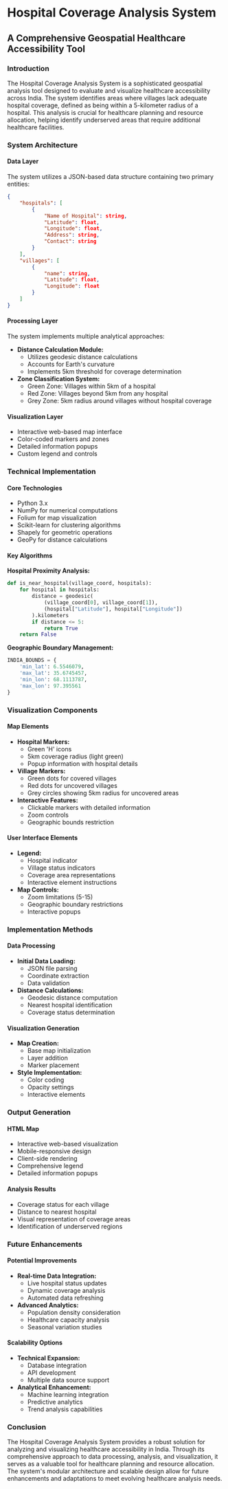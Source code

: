 # Hospital Coverage Analysis System

## A Comprehensive Geospatial Healthcare Accessibility Tool

### Introduction
The Hospital Coverage Analysis System is a sophisticated geospatial analysis tool designed to evaluate and visualize healthcare accessibility across India. The system identifies areas where villages lack adequate hospital coverage, defined as being within a 5-kilometer radius of a hospital. This analysis is crucial for healthcare planning and resource allocation, helping identify underserved areas that require additional healthcare facilities.

### System Architecture

#### Data Layer
The system utilizes a JSON-based data structure containing two primary entities:
```json
{
    "hospitals": [
        {
            "Name of Hospital": string,
            "Latitude": float,
            "Longitude": float,
            "Address": string,
            "Contact": string
        }
    ],
    "villages": [
        {
            "name": string,
            "Latitude": float,
            "Longitude": float
        }
    ]
}
```

#### Processing Layer
The system implements multiple analytical approaches:
- **Distance Calculation Module:**
  - Utilizes geodesic distance calculations
  - Accounts for Earth's curvature
  - Implements 5km threshold for coverage determination
- **Zone Classification System:**
  - Green Zone: Villages within 5km of a hospital
  - Red Zone: Villages beyond 5km from any hospital
  - Grey Zone: 5km radius around villages without hospital coverage

#### Visualization Layer
- Interactive web-based map interface
- Color-coded markers and zones
- Detailed information popups
- Custom legend and controls

### Technical Implementation

#### Core Technologies
- Python 3.x
- NumPy for numerical computations
- Folium for map visualization
- Scikit-learn for clustering algorithms
- Shapely for geometric operations
- GeoPy for distance calculations

#### Key Algorithms
**Hospital Proximity Analysis:**
```python
def is_near_hospital(village_coord, hospitals):
    for hospital in hospitals:
        distance = geodesic(
            (village_coord[0], village_coord[1]),
            (hospital["Latitude"], hospital["Longitude"])
        ).kilometers
        if distance <= 5:
            return True
    return False
```

**Geographic Boundary Management:**
```python
INDIA_BOUNDS = {
    'min_lat': 6.5546079,
    'max_lat': 35.6745457,
    'min_lon': 68.1113787,
    'max_lon': 97.395561
}
```

### Visualization Components

#### Map Elements
- **Hospital Markers:**
  - Green 'H' icons
  - 5km coverage radius (light green)
  - Popup information with hospital details
- **Village Markers:**
  - Green dots for covered villages
  - Red dots for uncovered villages
  - Grey circles showing 5km radius for uncovered areas
- **Interactive Features:**
  - Clickable markers with detailed information
  - Zoom controls
  - Geographic bounds restriction

#### User Interface Elements
- **Legend:**
  - Hospital indicator
  - Village status indicators
  - Coverage area representations
  - Interactive element instructions
- **Map Controls:**
  - Zoom limitations (5-15)
  - Geographic boundary restrictions
  - Interactive popups

### Implementation Methods

#### Data Processing
- **Initial Data Loading:**
  - JSON file parsing
  - Coordinate extraction
  - Data validation
- **Distance Calculations:**
  - Geodesic distance computation
  - Nearest hospital identification
  - Coverage status determination

#### Visualization Generation
- **Map Creation:**
  - Base map initialization
  - Layer addition
  - Marker placement
- **Style Implementation:**
  - Color coding
  - Opacity settings
  - Interactive elements

### Output Generation

#### HTML Map
- Interactive web-based visualization
- Mobile-responsive design
- Client-side rendering
- Comprehensive legend
- Detailed information popups

#### Analysis Results
- Coverage status for each village
- Distance to nearest hospital
- Visual representation of coverage areas
- Identification of underserved regions

### Future Enhancements

#### Potential Improvements
- **Real-time Data Integration:**
  - Live hospital status updates
  - Dynamic coverage analysis
  - Automated data refreshing
- **Advanced Analytics:**
  - Population density consideration
  - Healthcare capacity analysis
  - Seasonal variation studies

#### Scalability Options
- **Technical Expansion:**
  - Database integration
  - API development
  - Multiple data source support
- **Analytical Enhancement:**
  - Machine learning integration
  - Predictive analytics
  - Trend analysis capabilities

### Conclusion
The Hospital Coverage Analysis System provides a robust solution for analyzing and visualizing healthcare accessibility in India. Through its comprehensive approach to data processing, analysis, and visualization, it serves as a valuable tool for healthcare planning and resource allocation. The system's modular architecture and scalable design allow for future enhancements and adaptations to meet evolving healthcare analysis needs.
